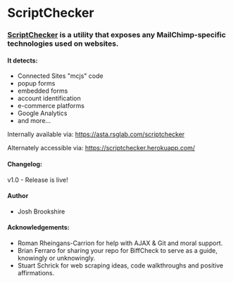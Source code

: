 # ScriptChecker
### [ScriptChecker](https://scriptchecker.herokuapp.com/) is a utility that exposes any MailChimp-specific technologies used on websites. 
#### It detects: 
* Connected Sites "mcjs" code
* popup forms
* embedded forms
* account identification
* e-commerce platforms
* Google Analytics
* and more...

Internally available via:
https://asta.rsglab.com/scriptchecker

Alternately accessible via:
https://scriptchecker.herokuapp.com/

#### Changelog: 
v1.0 - Release is live!

#### Author
* Josh Brookshire

#### Acknowledgements:

* Roman Rheingans-Carrion for help with AJAX & Git and moral support.
* Brian Ferraro for sharing your repo for BiffCheck to serve as a guide, knowingly or unknowingly.
* Stuart Schrick for web scraping ideas, code walkthroughs and positive affirmations.
